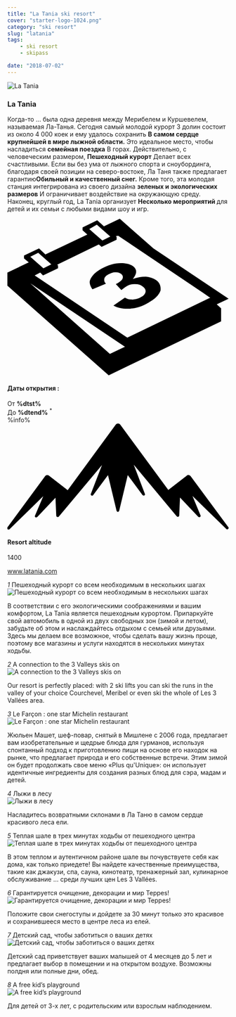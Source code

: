 ```yaml
---
title: "La Tania ski resort"
cover: "starter-logo-1024.png"
category: "ski resort"
slug: "latania"
tags:
    - ski resort
    - skipass

date: "2018-07-02"
---
```


<div class="edito-wrapper station"><div class="banner-station">
<div class="banner-station-logo">
<img src="%HOST%/dist/resortfiles/la-tania.png" alt="La Tania">
</div>
</div>

<h3 class="main-title-1 h-margin-bottom-0">La Tania</h1>
<div class="rich-text">
<p>Когда-то ... была одна деревня между Мерибелем и Куршевелем, называемая Ла-Танья. Сегодня самый молодой курорт 3 долин состоит из около 4 000 коек и ему удалось сохранить <strong>В самом сердце крупнейшей в мире лыжной области.</strong> Это идеальное место, чтобы насладиться <strong>семейная поездка</strong> В горах. Действительно, с человеческим размером, <strong>Пешеходный курорт</strong> Делает всех счастливыми. Если вы без ума от лыжного спорта и сноубординга, благодаря своей позиции на северо-востоке, Ла Таня также предлагает гарантию<strong>Обильный и качественный снег.</strong> Кроме того, эта молодая станция интегрирована из своего дизайна <strong> зеленых и экологических размеров</strong> И ограничивает воздействие на окружающую среду. Наконец, круглый год, La Tania организует <strong>Несколько мероприятий </strong> для детей и их семьи с любыми видами шоу и игр.</p>
</div>

<div class="grid center">
<div class="col-6">
<i class="icon icon-date icon-55">
<svg xmlns="http://www.w3.org/2000/svg" viewBox="0 0 55.9 39.6"><path d="M37.6 15.5c-.7-.5-1.6-.8-2.6-.9-1.1 0-2.2.2-3.3.6 1.1-1.4 1.1-2.4.1-3.2-.7-.5-1.7-.8-3.1-.8-1.6 0-3.3.5-4.9 1.4-.9.5-1.7 1.1-2.2 1.7-.5.6-.8 1.2-.8 1.7s.2 1.1.7 1.8l3.4-1.4c-.4-.4-.5-.8-.4-1.3.1-.4.5-.8 1.1-1.1.6-.3 1.1-.5 1.7-.5.6 0 1 .1 1.4.4.4.3.6.7.4 1.2-.2.5-.8.9-1.7 1.4l1.4 1.5c.5-.4.9-.7 1.4-1 .6-.4 1.3-.5 2.1-.5s1.4.2 1.9.6c.6.4.8.9.7 1.4-.1.5-.5 1-1.2 1.3-.6.4-1.3.5-2 .6-.7 0-1.4-.1-2-.5l-2.9 2c1.1.6 2.5.9 4.1.8 1.6-.1 3.2-.6 4.7-1.5 1.6-.9 2.7-1.9 3.1-3.1.1-.9-.1-1.9-1.1-2.6z"></path><path d="M52.9 21.6l3-1.4-19-12.7L28.4 0l-4 1.9L22.7.4 19 2.2v.7L20.2 4 9.6 9 8 7.5 4.2 9.3v.7l1.2 1L0 13.6v3.3l25.6 22.6L54 25.9v-3.3l-1.1-1zM22.6 1.5l.9.8L26 4.5l-2 1-2.4-2.1-.9-.8 1.9-1.1zM7.8 8.6l.9.8 2.4 2.1-2 1-2.4-2.1-.9-.8 2-1zm18.1 25.5L5.8 16.3l23.9 16-3.8 1.8zM51.1 20L30.3 30 6.9 14.3l1.4-.7.7.7 3.8-1.8v-.7l-.2-.2 10.5-5.1.7.6 3.8-1.8v-.7l-.2-.2.6-.1 21.6 14.5 1.7 1.2h-.2z"></path></svg></i>
<h4 class="main-title-3 h-uppercase center h-fz-16">Даты открытия :</h4>
   <div class="opening-dates">
                     От <strong>%dtst%</strong> <br/>
                     До <strong>%dtend%</strong> <sup className="blue">*</sup>
     </div>
     %info%
</div>
<div class="col-6">
<i class="icon icon-mountain icon-55">
<svg xmlns="http://www.w3.org/2000/svg" viewBox="0 0 85.1 40.7"><path d="M23.2 25.6L41.7.4c.2-.3.5-.4.9-.4.3 0 .6.1.8.4l18.5 25.1L69 20c.2-.2.5-.3.8-.2.3 0 .5.2.7.4L85 39.8c.2.2.1.5-.1.7-.2.2-.5.2-.7 0l-13-12.7 3.1 7.5c.1.2 0 .5-.2.6-.2.1-.5.1-.7-.1l-7-7.4-.3 6.9c0 .2-.1.4-.4.5-.2.1-.4 0-.6-.2L48.6 15.8 52.9 27c.1.2 0 .5-.2.6-.2.1-.5.1-.7-.1l-5.7-7.7L43 33.5c-.1.2-.3.4-.5.4s-.4-.2-.5-.4l-3.3-13.7-5.7 7.7c-.2.2-.4.3-.7.1-.2-.1-.3-.4-.2-.6l4.3-11.1-16.6 19.8c-.1.2-.4.2-.6.2-.2-.1-.3-.2-.4-.5l-.3-6.9-7 7.4c-.2.2-.5.2-.7.1-.2-.1-.3-.4-.2-.6l3.2-7.5-13 12.7c-.2.2-.5.2-.7 0-.2-.2-.2-.5-.1-.7l14.5-19.7c.2-.2.4-.4.7-.4.3 0 .6 0 .8.2l7.2 5.6z"></path></svg></i>
<h4 class="main-title-3 h-uppercase center h-fz-16">Resort altitude</h4>
1400
</div>
</div>

<a rel="nofollow" href="http://www.latania.com" class="btn btn-blue" target="_blank">www.latania.com</a>

<div class="poi-anchor-title" id="marker_11">
<em>1</em> Пешеходный курорт со всем необходимым в нескольких шагах
</div>

<div class="o-actu fullWidth">
<div class="grid-noGutter-equalHeight_sm-1">
<div class="col">
<img src="%HOST%/dist/resortfiles/latania-stationpietonne.jpg" alt="Пешеходный курорт со всем необходимым в нескольких шагах">
</div>
<div class="col">
<div class="pl2 rich-text">
<p>В соответствии с его экологическими соображениями и вашим комфортом, La Tania является пешеходным курортом. Припаркуйте свой автомобиль в одной из двух свободных зон (зимой и летом), забудьте об этом и наслаждайтесь отдыхом с семьей или друзьями. Здесь мы делаем все возможное, чтобы сделать вашу жизнь проще, поэтому все магазины и услуги находятся в нескольких минутах ходьбы.</p>
</div>
</div>
</div>
</div>

<div class="poi-anchor-title" id="marker_12">
<em>2</em> A connection to the 3 Valleys skis on
</div>

<div class="o-actu fullWidth">
<div class="grid-noGutter-equalHeight_sm-1">
<div class="col">
<img src="%HOST%/dist/resortfiles/latania-connexion.jpg" alt="A connection to the 3 Valleys skis on">
</div>
<div class="col">
<div class="pl2 rich-text">
<p>Our resort is perfectly placed: with 2 ski lifts you can ski the runs in the valley of your choice Courchevel, Meribel or even ski the whole of Les 3 Vallées area.</p>
</div>
</div>
</div>
</div>

<div class="poi-anchor-title" id="marker_13">
<em>3</em> Le Farçon : one star Michelin restaurant
</div>

<div class="o-actu fullWidth">
<div class="grid-noGutter-equalHeight_sm-1">
<div class="col">
<img src="%HOST%/dist/resortfiles/latania-lefarcon.jpg" alt="Le Farçon : one star Michelin restaurant">
</div>
<div class="col">
<div class="pl2 rich-text">
<p>Жюльен Машет, шеф-повар, снятый в Мишлене с 2006 года, предлагает вам изобретательные и щедрые блюда для гурманов, используя спонтанный подход к приготовлению пищи на основе его находок на рынке, что предлагает природа и его собственные встречи. Этим зимой он будет продолжать свое меню «Plus qu'Unique»: он использует идентичные ингредиенты для создания разных блюд для сэра, мадам и детей.</p>
</div>
</div>
</div>
</div>

<div class="poi-anchor-title" id="marker_14">
<em>4</em> Лыжи в лесу
</div>

<div class="o-actu fullWidth">
<div class="grid-noGutter-equalHeight_sm-1">
<div class="col">
<img src="%HOST%/dist/resortfiles/latania-skiforet.jpg" alt="Лыжи в лесу">
</div>
<div class="col">
<div class="pl2 rich-text">
<p>Насладитесь возвратными склонами в Ла Таню в самом сердце красивого леса ели.</p>
</div>
</div>
</div>
</div>

<div class="poi-anchor-title" id="marker_15">
<em>5</em> Теплая шале в трех минутах ходьбы от пешеходного центра
</div>

<div class="o-actu fullWidth">
<div class="grid-noGutter-equalHeight_sm-1">
<div class="col">
<img src="%HOST%/dist/resortfiles/latania-chalet.jpg" alt="Теплая шале в трех минутах ходьбы от пешеходного центра">
</div>
<div class="col">
<div class="pl2 rich-text">
<p>В этом теплом и аутентичном районе шале вы почувствуете себя как дома, как только приедете! Вы найдете качественные преимущества, такие как джакузи, спа, сауна, кинотеатр, тренажерный зал, кулинарное обслуживание ... среди лучших цен Les 3 Vallées.</p>
</div>
</div>
</div>
</div>

<div class="poi-anchor-title" id="marker_16">
<em>6</em> Гарантируется очищение, декорации и мир Teppes!
</div>

<div class="o-actu fullWidth">
<div class="grid-noGutter-equalHeight_sm-1">
<div class="col">
<img src="%HOST%/dist/resortfiles/latania-raquette.jpg" alt="Гарантируется очищение, декорации и мир Teppes!">
</div>
<div class="col">
<div class="pl2 rich-text">
<p>Положите свои снегоступы и дойдете за 30 минут только это красивое и сохранившееся место в центре леса из елей.</p>
</div>
</div>
</div>
</div>

<div class="poi-anchor-title" id="marker_17">
<em>7</em> Детский сад, чтобы заботиться о ваших детях
</div>
<div class="o-actu fullWidth">
<div class="grid-noGutter-equalHeight_sm-1">
<div class="col">
<img src="%HOST%/dist/resortfiles/latania-garderie.jpg" alt="Детский сад, чтобы заботиться о ваших детях">
</div>
<div class="col">
<div class="pl2 rich-text">
<p>Детский сад приветствует ваших малышей от 4 месяцев до 5 лет и предлагает выбор в помещении и на открытом воздухе. Возможны полдня или полные дни, обед.</p>
</div>
</div>
</div>
</div>

<div class="poi-anchor-title" id="marker_18">
<em>8</em> A free kid’s playground
</div>

<div class="o-actu fullWidth">
   <div class="grid-noGutter-equalHeight_sm-1">
<div class="col">
<img src="%HOST%/dist/resortfiles/latania-airdejeux.jpg" alt="A free kid’s playground">
</div>
<div class="col">
<div class="pl2 rich-text">
<p>Для детей от 3-х лет, с родительским или взрослым наблюдением.</p>
</div>
</div>
</div>
</div>
</div>

</div>